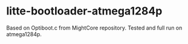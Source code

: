 # litte-bootloader-atmega1284p
Based on Optiboot.c from MightCore repository. Tested and full run on atmega1284p.
